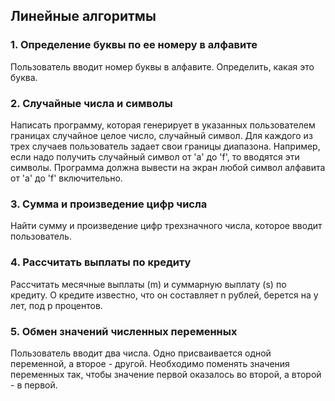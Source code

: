 ## Линейные алгоритмы

### 1. Определение буквы по ее номеру в алфавите
Пользователь вводит номер буквы в алфавите. Определить, какая это буква.

### 2. Случайные числа и символы
Написать программу, которая генерирует в указанных пользователем границах
случайное целое число,
случайный символ.
Для каждого из трех случаев пользователь задает свои границы диапазона. Например, если надо получить случайный символ от 'a' до 'f', то вводятся эти символы. Программа должна вывести на экран любой символ алфавита от 'a' до 'f' включительно.

### 3. Сумма и произведение цифр числа
Найти сумму и произведение цифр трехзначного числа, которое вводит пользователь.

### 4. Рассчитать выплаты по кредиту
Рассчитать месячные выплаты (m) и суммарную выплату (s) по кредиту. О кредите известно, что он составляет n рублей, берется на y лет, под p процентов.

### 5. Обмен значений численных переменных
Пользователь вводит два числа. Одно присваивается одной переменной, а второе - другой. Необходимо поменять значения переменных так, чтобы значение первой оказалось во второй, а второй - в первой.

